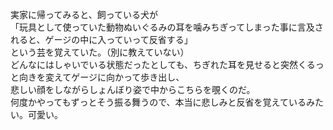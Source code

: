 実家に帰ってみると、飼っている犬が  
「玩具として使っていた動物ぬいぐるみの耳を噛みちぎってしまった事に言及されると、ゲージの中に入っていって反省する」  
という芸を覚えていた。（別に教えていない）  
どんなにはしゃいでいる状態だったとしても、ちぎれた耳を見せると突然くるっと向きを変えてゲージに向かって歩き出し、  
悲しい顔をしながらしょんぼり姿で中からこちらを覗くのだ。  
何度かやってもずっとそう振る舞うので、本当に悲しみと反省を覚えているみたい。可愛い。

